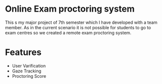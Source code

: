 # Online Exam proctoring system

This s my major project of 7th semester which I have developed with a team member. As in the current scenario it is not possible for students to go to exam centres so we created a remote exam proctoring system. 

# Features
- User Varification
- Gaze Tracking
- Proctoring Score
